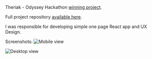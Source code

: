 Theriak - Odyssey Hackathon [winning project](https://solutions.odyssey.org/hackathon-2020-business-plan-for-peace-ministry-of-defence-conflict-prevention/).

Full project repository [available here](https://github.com/fennelLabs/Theriak).

I was responsible for developing simple one page React app and UX Design.

Screenshots:
![Mobile view](https://i.imgur.com/9gAFhqx.png)

![Desktop view](https://i.imgur.com/uyeBXpU.png)
